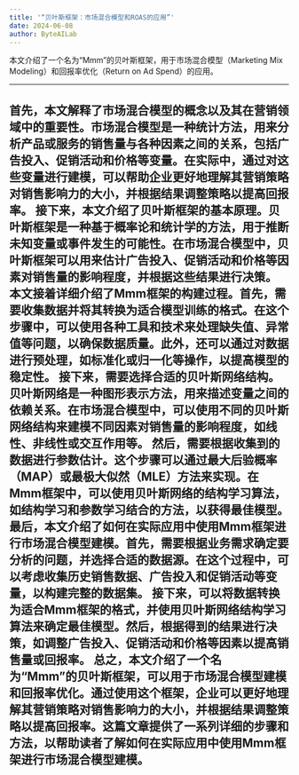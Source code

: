 ```yaml
---
title: '“贝叶斯框架：市场混合模型和ROAS的应用”'
date: 2024-06-08
author: ByteAILab
---
```


本文介绍了一个名为“Mmm”的贝叶斯框架，用于市场混合模型（Marketing Mix Modeling）和回报率优化（Return on Ad Spend）的应用。


---
首先，本文解释了市场混合模型的概念以及其在营销领域中的重要性。市场混合模型是一种统计方法，用来分析产品或服务的销售量与各种因素之间的关系，包括广告投入、促销活动和价格等变量。在实际中，通过对这些变量进行建模，可以帮助企业更好地理解其营销策略对销售影响力的大小，并根据结果调整策略以提高回报率。
接下来，本文介绍了贝叶斯框架的基本原理。贝叶斯框架是一种基于概率论和统计学的方法，用于推断未知变量或事件发生的可能性。在市场混合模型中，贝叶斯框架可以用来估计广告投入、促销活动和价格等因素对销售量的影响程度，并根据这些结果进行决策。
本文接着详细介绍了Mmm框架的构建过程。首先，需要收集数据并将其转换为适合模型训练的格式。在这个步骤中，可以使用各种工具和技术来处理缺失值、异常值等问题，以确保数据质量。此外，还可以通过对数据进行预处理，如标准化或归一化等操作，以提高模型的稳定性。
接下来，需要选择合适的贝叶斯网络结构。贝叶斯网络是一种图形表示方法，用来描述变量之间的依赖关系。在市场混合模型中，可以使用不同的贝叶斯网络结构来建模不同因素对销售量的影响程度，如线性、非线性或交互作用等。
然后，需要根据收集到的数据进行参数估计。这个步骤可以通过最大后验概率（MAP）或最极大似然（MLE）方法来实现。在Mmm框架中，可以使用贝叶斯网络的结构学习算法，如结构学习和参数学习结合的方法，以获得最佳模型。
最后，本文介绍了如何在实际应用中使用Mmm框架进行市场混合模型建模。首先，需要根据业务需求确定要分析的问题，并选择合适的数据源。在这个过程中，可以考虑收集历史销售数据、广告投入和促销活动等变量，以构建完整的数据集。
接下来，可以将数据转换为适合Mmm框架的格式，并使用贝叶斯网络结构学习算法来确定最佳模型。然后，根据得到的结果进行决策，如调整广告投入、促销活动和价格等因素以提高销售量或回报率。
总之，本文介绍了一个名为“Mmm”的贝叶斯框架，可以用于市场混合模型建模和回报率优化。通过使用这个框架，企业可以更好地理解其营销策略对销售影响力的大小，并根据结果调整策略以提高回报率。这篇文章提供了一系列详细的步骤和方法，以帮助读者了解如何在实际应用中使用Mmm框架进行市场混合模型建模。
---

